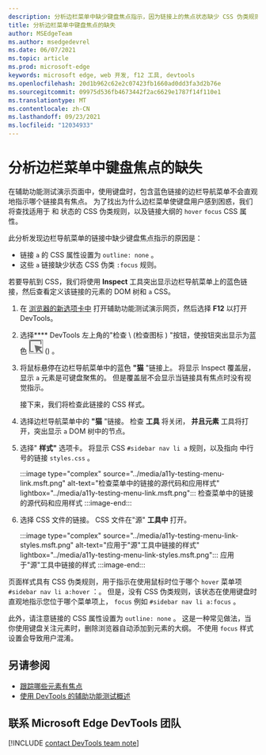 ```yaml
---
description: 分析边栏菜单中缺少键盘焦点指示，因为链接上的焦点状态缺少 CSS 伪类规则，再加上该链接没有大纲设置。
title: 分析边栏菜单中键盘焦点的缺失
author: MSEdgeTeam
ms.author: msedgedevrel
ms.date: 06/07/2021
ms.topic: article
ms.prod: microsoft-edge
keywords: microsoft edge, web 开发, f12 工具, devtools
ms.openlocfilehash: 20d1b962c62e2c07423fb1660ad0dd3fa3d2b76e
ms.sourcegitcommit: 09975d536fb4673442f2ac6629e1787f14f110e1
ms.translationtype: MT
ms.contentlocale: zh-CN
ms.lasthandoff: 09/23/2021
ms.locfileid: "12034933"
---
```

# <a name="analyze-the-lack-of-indication-of-keyboard-focus-in-a-sidebar-menu"></a>分析边栏菜单中键盘焦点的缺失

<!-- Inspect tool, and CSS rules: pseudo-classes for states -->

在辅助功能测试演示页面中，使用键盘时，包含蓝色链接的边栏导航菜单不会直观地指示哪个链接具有焦点。  为了找出为什么边栏菜单使键盘用户感到困惑，我们将查找适用于 和 状态的 CSS 伪类规则，以及链接大纲的 `hover` `focus` CSS 属性。

此分析发现边栏导航菜单的链接中缺少键盘焦点指示的原因是：
*  链接 `a` 的 CSS 属性设置为 `outline: none` 。
*  这些 `a` 链接缺少状态 CSS 伪类 `:focus` 规则。

若要导航到 CSS，我们将使用 **Inspect** 工具突出显示边栏导航菜单上的蓝色链接，然后查看定义该链接的元素的 DOM 树和 `a` CSS。

1.  在 [浏览器的新选项卡中][DevToolsA11yErrorsDemopage] 打开辅助功能测试演示网页，然后选择 **F12** 以打开 DevTools。

1.  选择**** DevTools 左上角的"检查 \ (检查图标 \) "按钮，使按钮突出显示为蓝色 ![ ](../media/inspect-icon.msft.png) () 。

1.  将鼠标悬停在边栏导航菜单中的蓝色 **"猫** "链接上。  将显示 Inspect 覆盖层，显示 `a` 元素是可键盘聚焦的。  但是覆盖层不会显示当链接具有焦点时没有视觉指示。

    接下来，我们将检查此链接的 CSS 样式。

1.  选择边栏导航菜单中的 **"猫** "链接。  检查 **工具** 将关闭， **并且元素** 工具将打开，突出显示 `a` DOM 树中的节点。

1.  选择" **样式"** 选项卡。 将显示 CSS `#sidebar nav li a` 规则，以及指向 中行号的链接 `styles.css` 。

    :::image type="complex" source="../media/a11y-testing-menu-link.msft.png" alt-text="检查菜单中的链接的源代码和应用样式" lightbox="../media/a11y-testing-menu-link.msft.png":::
        检查菜单中的链接的源代码和应用样式
    :::image-end:::

1.  选择 CSS 文件的链接。  CSS 文件在"源" **工具中** 打开。

    :::image type="complex" source="../media/a11y-testing-menu-link-styles.msft.png" alt-text="应用于&quot;源&quot;工具中链接的样式" lightbox="../media/a11y-testing-menu-link-styles.msft.png":::
        应用于"源"工具中链接的样式
    :::image-end:::

页面样式具有 CSS 伪类规则，用于指示在使用鼠标时位于哪个 `hover` 菜单项 `#sidebar nav li a:hover` ：。  但是，没有 CSS 伪类规则，该状态在使用键盘时直观地指示您位于哪个菜单项上， `focus` 例如 `#sidebar nav li a:focus` 。

此外，请注意链接的 CSS 属性设置为 `outline: none` 。  这是一种常见做法，当你使用键盘关注元素时，删除浏览器自动添加到元素的大纲。  不使用 `focus` 样式设置会导致用户混淆。


<!-- ====================================================================== -->
## <a name="see-also"></a>另请参阅

*  [跟踪哪些元素有焦点](focus.md)
*  [使用 DevTools 的辅助功能测试概述](accessibility-testing-in-devtools.md)


<!-- ====================================================================== -->
## <a name="getting-in-touch-with-the-microsoft-edge-devtools-team"></a>联系 Microsoft Edge DevTools 团队

[!INCLUDE [contact DevTools team note](../includes/contact-devtools-team-note.md)]


<!-- ====================================================================== -->
<!-- links -->
[DevToolsA11yErrorsDemopage]: https://microsoftedge.github.io/DevToolsSamples/a11y-testing/page-with-errors.html "辅助功能测试演示网页|GitHub"
